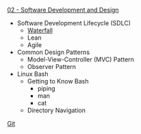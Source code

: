 [02 - Software Development and Design](Cisco/DevNet%20Associate/DEVASC-200-901/Notes/02%20-%20Software%20Development%20and%20Design.md)

-   Software Development Lifecycle (SDLC)
    -   [Waterfall](Cisco/DevNet%20Associate/DEVASC-200-901/Notes/02%20-%20Software%20Development%20and%20Design.md###Waterfall)
    -   Lean
    -   Agile
-   Common Design Patterns
    -   Model-View-Controller (MVC) Pattern
    -   Observer Pattern
-   Linux Bash
    -   Getting to Know Bash
        -   piping
        -   man
        -   cat
    -   Directory Navigation

[Git](Cisco/DevNet%20Associate/DEVASC-200-901/Notes/02%20-%20Software%20Development%20and%20Design.md##Git)